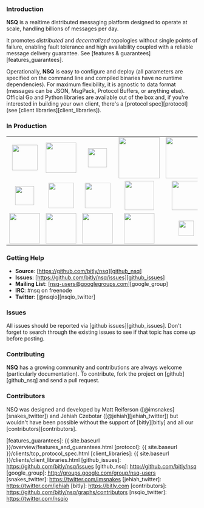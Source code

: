 ### Introduction

**NSQ** is a realtime distributed messaging platform designed to operate at scale, handling
billions of messages per day.

It promotes *distributed* and *decentralized* topologies without single points of failure,
enabling fault tolerance and high availability coupled with a reliable message delivery
guarantee.  See [features & guarantees][features_guarantees].

Operationally, **NSQ** is easy to configure and deploy (all parameters are specified on the command
line and compiled binaries have no runtime dependencies). For maximum flexibility, it is agnostic to
data format (messages can be JSON, MsgPack, Protocol Buffers, or anything else). Official Go and
Python libraries are available out of the box and, if you're interested in building your own client,
there's a [protocol spec][protocol] (see [client libraries][client_libraries]).

### In Production

<center><table class="production"><tr>
<td align="center"><a href="http://bitly.com"><img src="{{ site.baseurl }}/static/img/bitly_logo.png" width="67"/></a></td>
<td align="center"><a href="http://life360.com"><img src="{{ site.baseurl }}/static/img/life360_logo.png" width="80"/></a></td>
<td align="center"><a href="http://hailocab.com"><img src="{{ site.baseurl }}/static/img/hailo_logo.png" width="50"/></a></td>
<td align="center"><a href="http://simplereach.com"><img src="{{ site.baseurl }}/static/img/simplereach_logo.png" width="108"/></a></td>
<td align="center"><a href="http://moz.com"><img src="{{ site.baseurl }}/static/img/moz_logo.png" width="108"/></a></td>
<td align="center"><a href="http://path.com"><img src="{{ site.baseurl }}/static/img/path_logo.png" width="67"/></a></td>
</tr><tr>
<td align="center"><a href="http://segment.io"><img src="{{ site.baseurl }}/static/img/segmentio_logo.png" width="50"/></a></td>
<td align="center"><a href="http://eventful.com"><img src="{{ site.baseurl }}/static/img/eventful_logo.png" width="67"/></a></td>
<td align="center"><a href="http://reonomy.com"><img src="{{ site.baseurl }}/static/img/reonomy_logo.png" width="67"/></a></td>
<td align="center"><a href="https://project-fifo.net"><img src="{{ site.baseurl }}/static/img/project_fifo.png" width="77"/></a></td>
<td align="center"><a href="http://trendrr.com"><img src="{{ site.baseurl }}/static/img/trendrr_logo.png" width="77"/></a></td>
<td align="center"><a href="http://energyhub.com"><img src="{{ site.baseurl }}/static/img/energyhub_logo.png" width="80"/></a></td>
</tr><tr>
<td align="center"><a href="http://trypatterns.com"><img src="{{ site.baseurl }}/static/img/patterns.png" width="80"/></a></td>
<td align="center"><a href="http://dramafever.com"><img src="{{ site.baseurl }}/static/img/dramafever.png" width="80"/></a></td>
<td align="center"><a href="http://lytics.io"><img src="{{ site.baseurl }}/static/img/lytics.png" width="80"/></a></td>
<td align="center"><a href="http://mediaforge.com"><img src="{{ site.baseurl }}/static/img/rakuten.png" width="80"/></a></td>
<td align="center"><a href="http://hw-ops.com"><img src="{{ site.baseurl }}/static/img/heavy_water.png" width="40"/></a></td>
<td align="center"><a href="http://socialradar.com"><img src="{{ site.baseurl }}/static/img/socialradar_logo.png" width="80"/></a></td>
</tr></table></center>

### Getting Help

* **Source**: [https://github.com/bitly/nsq][github_nsq]
* **Issues**: [https://github.com/bitly/nsq/issues][github_issues]
* **Mailing List**: [nsq-users@googlegroups.com][google_group]
* **IRC**: #nsq on freenode
* **Twitter**: [@nsqio][nsqio_twitter]

### Issues

All issues should be reported via [github issues][github_issues]. Don't forget to search through the
existing issues to see if that topic has come up before posting.

### Contributing

**NSQ** has a growing community and contributions are always welcome (particularly documentation).
To contribute, fork the project on [github][github_nsq] and send a pull request.

### Contributors

NSQ was designed and developed by Matt Reiferson ([@imsnakes][snakes_twitter]) and Jehiah Czebotar
([@jehiah][jehiah_twitter]) but wouldn't have been possible without the support of [bitly][bitly]
and all our [contributors][contributors].

[features_guarantees]: {{ site.baseurl }}/overview/features_and_guarantees.html
[protocol]: {{ site.baseurl }}/clients/tcp_protocol_spec.html
[client_libraries]: {{ site.baseurl }}/clients/client_libraries.html
[github_issues]: https://github.com/bitly/nsq/issues
[github_nsq]: http://github.com/bitly/nsq
[google_group]: http://groups.google.com/group/nsq-users
[snakes_twitter]: https://twitter.com/imsnakes
[jehiah_twitter]: https://twitter.com/jehiah
[bitly]: https://bitly.com
[contributors]: https://github.com/bitly/nsq/graphs/contributors
[nsqio_twitter]: https://twitter.com/nsqio
